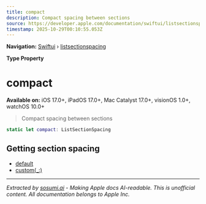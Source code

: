 ```yaml
---
title: compact
description: Compact spacing between sections
source: https://developer.apple.com/documentation/swiftui/listsectionspacing/compact
timestamp: 2025-10-29T00:10:55.053Z
---
```


**Navigation:** [Swiftui](/documentation/swiftui) › [listsectionspacing](/documentation/swiftui/listsectionspacing)

**Type Property**

# compact

**Available on:** iOS 17.0+, iPadOS 17.0+, Mac Catalyst 17.0+, visionOS 1.0+, watchOS 10.0+

> Compact spacing between sections

```swift
static let compact: ListSectionSpacing
```

## Getting section spacing

- [default](/documentation/swiftui/listsectionspacing/default)
- [custom(_:)](/documentation/swiftui/listsectionspacing/custom(_:))

---

*Extracted by [sosumi.ai](https://sosumi.ai) - Making Apple docs AI-readable.*
*This is unofficial content. All documentation belongs to Apple Inc.*
